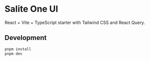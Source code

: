 # Salite One UI

React + Vite + TypeScript starter with Tailwind CSS and React Query.

## Development

```bash
pnpm install
pnpm dev
```

